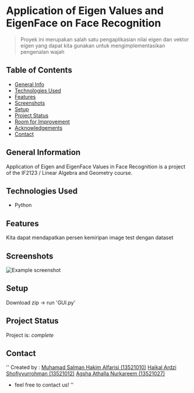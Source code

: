 # Application of Eigen Values ​​and EigenFace on Face Recognition
> Proyek ini merupakan salah satu pengaplikasian nilai eigen dan vektor eigen yang dapat kita gunakan untuk mengimplementasikan pengenalan wajah 

## Table of Contents
* [General Info](#general-information)
* [Technologies Used](#technologies-used)
* [Features](#features)
* [Screenshots](#screenshots)
* [Setup](#setup)
* [Project Status](#project-status)
* [Room for Improvement](#room-for-improvement)
* [Acknowledgements](#acknowledgements)
* [Contact](#contact)
<!-- * [License](#license) -->


## General Information
Application of Eigen and EigenFace Values ​​in Face Recognition is a project of the IF2123 / Linear Algebra and Geometry course.

## Technologies Used
- Python


## Features
Kita dapat mendapatkan persen kemiripan image test dengan dataset

## Screenshots
![Example screenshot](./img/screenshot.png)

## Setup
Download zip -> run 'GUI.py'


## Project Status
Project is: _complete_


## Contact
''
Created by :
[Muhamad Salman Hakim Alfarisi (13521010)](https://www.flynerd.pl/)
[Haikal Ardzi Shofiyyurrohman (13521012)](https://www.flynerd.pl/)
[Agsha Athalla Nurkareem (13521027)](https://www.flynerd.pl/)
- feel free to contact us!
''
